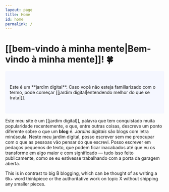 ```yaml
---
layout: page
title: Home
id: home
permalink: /
---
```


# [[bem-vindo à minha mente|Bem-vindo à minha mente]]! 🍀

<p style="padding: 3em 1em; background: #f5f7ff; border-radius: 4px;">
  Este é um **jardim digital**. Caso você não esteja familiarizado com o termo, pode começar [[jardim digital|entendendo melhor do que se trata|]]. 
</p>

Este meu site é um [[jardim digital]], palavra que tem conquistado muita popularidade recentemente, e que, entre outras coisas, descreve um ponto diferente sobre o que um **blog** é. *Jardins digitais* são blogs com letra minúscula. Neste meu jardim digital, posso escrever sem me preocupar com o que as pessoas vão pensar do que escrevi. Posso escrever em pedaços pequenos de texto, que podem ficar inacabados até que eu os transforme em algo maior e com significado — tudo isso feito publicamente, como se eu estivesse trabalhando com a porta da garagem aberta. 

This is in contrast to big B blogging, which can be thought of as writing a 6k+ word thinkpiece or the authoritative work on topic X without shipping any smaller pieces.

<style>
  .wrapper {
    max-width: 46em;
  }
</style>
